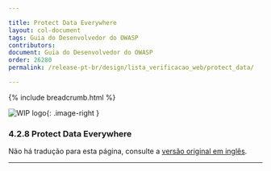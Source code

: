 ```yaml
---

title: Protect Data Everywhere
layout: col-document
tags: Guia do Desenvolvedor do OWASP
contributors:
document: Guia do Desenvolvedor do OWASP
order: 26280
permalink: /release-pt-br/design/lista_verificacao_web/protect_data/

---
```


{% include breadcrumb.html %}

<style type="text/css">
.image-right {
  height: 180px;
  display: block;
  margin-left: auto;
  margin-right: auto;
  float: right;
}
</style>

![WIP logo](../../../assets/images/dg_wip.png "Trabalho em andamento"){: .image-right }

### 4.2.8 Protect Data Everywhere

Não há tradução para esta página, consulte a [versão original em inglês][release060208].

----

[release060208]: https://github.com/OWASP/www-project-developer-guide/blob/main/draft/06-design/02-web-app-checklist/08-protect-data.md

